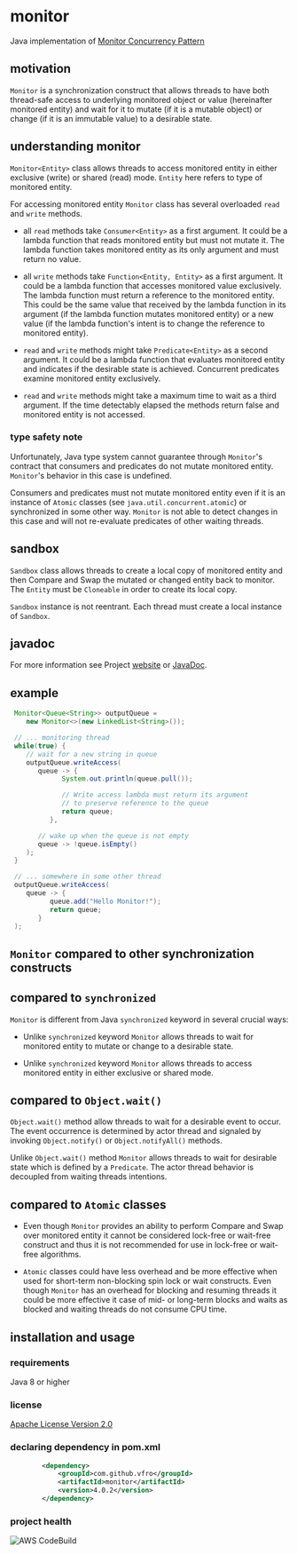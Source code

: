 # monitor

Java implementation of [Monitor Concurrency Pattern][1]

## motivation

`Monitor` is a synchronization construct that allows threads to have both
thread-safe access to underlying monitored object or value (hereinafter
monitored entity) and wait for it to mutate (if it is a mutable object)
or change (if it is an immutable value) to a desirable state.

## understanding monitor

`Monitor<Entity>` class allows threads to access monitored entity in either
exclusive (write) or shared (read) mode. `Entity` here refers to type
of monitored entity.

For accessing monitored entity `Monitor` class has several overloaded
`read` and `write` methods.

* all `read` methods take `Consumer<Entity>` as a first argument. It could
be a lambda function that reads monitored entity but must not mutate it. The
lambda function takes monitored entity as its only argument and must return
no value.

* all `write` methods take `Function<Entity, Entity>` as a first argument.
It could be a lambda function that accesses monitored value exclusively.
The lambda function must return a reference to the monitored entity.
This could be the same value that received by the lambda function in its
argument (if the lambda function mutates monitored entity) or a new value
(if the lambda function's intent is to change the reference to monitored
entity).

* `read` and `write` methods might take `Predicate<Entity>` as a second
argument. It could be a lambda function that evaluates monitored entity
and indicates if the desirable state is achieved. Concurrent predicates
examine monitored entity exclusively.

* `read` and `write` methods might take a maximum time to wait as a third
argument. If the time detectably elapsed the methods return false and monitored
entity is not accessed.

### type safety note

Unfortunately, Java type system cannot guarantee through `Monitor`'s contract
that consumers and predicates do not mutate monitored entity. `Monitor`'s
behavior in this case is undefined.

Consumers and predicates must not mutate monitored entity even if it is an
instance of `Atomic` classes (see `java.util.concurrent.atomic`) or synchronized
in some other way. `Monitor` is not able to detect changes in this case and will
not re-evaluate predicates of other waiting threads.

## sandbox

`Sandbox` class allows threads to create a local copy of monitored entity and
then Compare and Swap the mutated or changed entity back to monitor. The
`Entity` must be `Cloneable` in order to create its local copy.

`Sandbox` instance is not reentrant. Each thread must create a local instance
of `Sandbox`.

## javadoc

For more information see Project [website][2] or [JavaDoc][3].

## example

```java
 Monitor<Queue<String>> outputQueue =
    new Monitor<>(new LinkedList<String>());

 // ... monitoring thread
 while(true) {
    // wait for a new string in queue
    outputQueue.writeAccess(
       queue -> {
             System.out.println(queue.pull());

             // Write access lambda must return its argument
             // to preserve reference to the queue
             return queue;
          },

       // wake up when the queue is not empty
       queue -> !queue.isEmpty()
    );
 }

 // ... somewhere in some other thread
 outputQueue.writeAccess(
    queue -> {
          queue.add("Hello Monitor!");
          return queue;
       }
 );
```

## `Monitor` compared to other synchronization constructs

## compared to `synchronized`

`Monitor` is different from Java `synchronized` keyword in several crucial
ways:

* Unlike `synchronized` keyword `Monitor` allows threads to wait for monitored
entity to mutate or change to a desirable state.

* Unlike `synchronized` keyword `Monitor` allows threads to access monitored
entity in either exclusive or shared mode.

## compared to `Object.wait()`

`Object.wait()` method allow threads to wait for a desirable event to occur.
The event occurrence is determined by actor thread and signaled by invoking
`Object.notify()` or `Object.notifyAll()` methods.

Unlike `Object.wait()` method `Monitor` allows threads to wait for desirable
state which is defined by a `Predicate`. The actor thread behavior is decoupled
from waiting threads intentions. 

## compared to `Atomic` classes

* Even though `Monitor` provides an ability to perform Compare and Swap over
monitored entity it cannot be considered lock-free or wait-free construct and
thus it is not recommended for use in lock-free or wait-free algorithms.

* `Atomic` classes could have less overhead and be more effective when used for
short-term non-blocking spin lock or wait constructs. Even though `Monitor` has
an overhead for blocking and resuming threads it could be more effective it case
of mid- or long-term blocks and waits as blocked and waiting threads do not
consume CPU time. 

## installation and usage

### requirements

Java 8 or higher

### license 

[Apache License Version 2.0](https://raw.githubusercontent.com/vfro/monitor/master/LICENSE)

### declaring dependency in pom.xml

```xml
        <dependency>
            <groupId>com.github.vfro</groupId>
            <artifactId>monitor</artifactId>
            <version>4.0.2</version>
        </dependency>
```
### project health

![AWS CodeBuild](https://codebuild.us-east-1.amazonaws.com/badges?uuid=eyJlbmNyeXB0ZWREYXRhIjoiL3lnQUpOK2tlVGN3aFdpQTZSZ2ViZ1E5cUJpOHhkT0xMTTRwOTNoMU9oYVpHMjB1N0lqc29GOFNVTjFuaUM0dk04R3JpUDcxa3lUY1dJNmg3cjc0M01nPSIsIml2UGFyYW1ldGVyU3BlYyI6IlZBd2duanEzTFZqMjVOWjkiLCJtYXRlcmlhbFNldFNlcmlhbCI6MX0%3D&branch=master)

  [1]: https://en.wikipedia.org/wiki/Monitor_(synchronization)
  [2]: https://vfro.github.io/monitor
  [3]: https://vfro.github.io/monitor/apidocs/index.html

